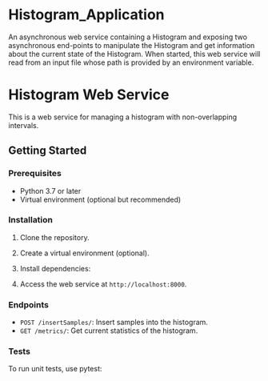 # Histogram_Application
An asynchronous web service containing a Histogram and exposing two asynchronous end-points to manipulate the Histogram and get information about the current state of the Histogram.  When started, this web service will read from an input file whose path is provided by an environment variable.
# Histogram Web Service

This is a web service for managing a histogram with non-overlapping intervals.

## Getting Started

### Prerequisites

- Python 3.7 or later
- Virtual environment (optional but recommended)

### Installation

1. Clone the repository.
2. Create a virtual environment (optional).
3. Install dependencies:


2. Access the web service at `http://localhost:8000`.

### Endpoints

- `POST /insertSamples/`: Insert samples into the histogram.
- `GET /metrics/`: Get current statistics of the histogram.

### Tests

To run unit tests, use pytest:
